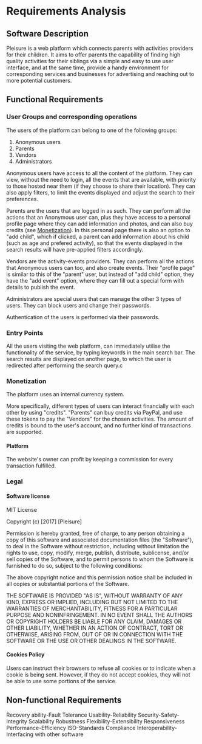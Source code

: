 # Requirements Analysis
## Software Description
Pleisure is a web platform which connects parents with activities providers for their children. It aims to offer parents the capability of finding high quality activities for their siblings via a simple and easy to use user interface, and at the same time, provide a handy environment for corresponding services and businesses for advertising and reaching out to more potential customers.
## Functional Requirements
### User Groups and corresponding operations
The users of the platform can belong to one of the following groups:

1. Anonymous users
2. Parents
3. Vendors
4. Administrators

Anonymous users have access to all the content of the platform. They can view, without the need to login, all the events that are available, with priority to those hosted near them (if they choose to share their location). They can also apply filters, to limit the events displayed and adjust the search to their preferences.

Parents are the users that are logged in as such. They can perform all the actions that an Anonymous user can, plus they have access to a personal profile page where they can add information and photos, and can also buy credits (see [Monetization](#monetization)). In this personal page there is also an option to "add child", which if clicked, a parent can add information about his child (such as age and prefered activity), so that the events displayed in the search results will have pre-applied filters accordingly.

Vendors are the activity-events providers. They can perform all the actions that Anonymous users can too, and also create events. Their "profile page" is similar to this of the "parent" user, but instead of "add child" option, they have the "add event" option, where they can fill out a special form with details to publish the event.

Administrators are special users that can manage the other 3 types of users. They can block users and change their passwords.

Authentication of the users is performed via their passwords. 
### Entry Points
All the users visiting the web platform, can immediately utilise the functionality of the service, by typing keywords in the main search bar. The search results are displayed on another page, to which the user is redirected after performing the search query.c
### Monetization
The platform uses an internal currency system. 

More specifically, different types of users can interact financially with each other by using "credits". "Parents" can buy credits via PayPal, and use these tokens to pay the "Vendors" for the chosen activities. The amount of credits is bound to the user's account, and no further kind of transactions are supported.

#### Platform
The website's owner can profit by keeping a commission for every transaction fulfilled.
### Legal
#### Software license
MIT License

Copyright (c) [2017] [Pleisure]

Permission is hereby granted, free of charge, to any person obtaining a copy
of this software and associated documentation files (the "Software"), to deal
in the Software without restriction, including without limitation the rights
to use, copy, modify, merge, publish, distribute, sublicense, and/or sell
copies of the Software, and to permit persons to whom the Software is
furnished to do so, subject to the following conditions:

The above copyright notice and this permission notice shall be included in all
copies or substantial portions of the Software.

THE SOFTWARE IS PROVIDED "AS IS", WITHOUT WARRANTY OF ANY KIND, EXPRESS OR
IMPLIED, INCLUDING BUT NOT LIMITED TO THE WARRANTIES OF MERCHANTABILITY,
FITNESS FOR A PARTICULAR PURPOSE AND NONINFRINGEMENT. IN NO EVENT SHALL THE
AUTHORS OR COPYRIGHT HOLDERS BE LIABLE FOR ANY CLAIM, DAMAGES OR OTHER
LIABILITY, WHETHER IN AN ACTION OF CONTRACT, TORT OR OTHERWISE, ARISING FROM,
OUT OF OR IN CONNECTION WITH THE SOFTWARE OR THE USE OR OTHER DEALINGS IN THE
SOFTWARE.

#### Cookies Policy
Users can instruct their browsers to refuse all cookies or to indicate when a cookie is being sent. However, if they do not accept cookies, they will not be able to use some portions of the service.

## Non-functional Requirements
Recovery ability-Fault Tolerance
Usability-Reliability
Security-Safety-Integrity
Scalability
Robustness
Flexibility-Extensibility
Responsiveness
Performance-Efficiency
ISO-Standards Compliance
Interoperability-Interfacing with other software